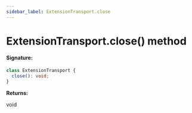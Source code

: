 ```yaml
---
sidebar_label: ExtensionTransport.close
---
```


# ExtensionTransport.close() method

#### Signature:

```typescript
class ExtensionTransport {
  close(): void;
}
```

**Returns:**

void
